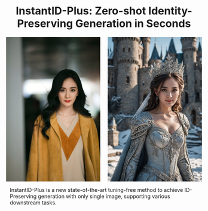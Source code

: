 <div align="center">
<h1>InstantID-Plus: Zero-shot Identity-Preserving Generation in Seconds</h1>
<div style="display: flex; justify-content: center;">
  <img src="data/yangmi.jpg" alt="大幂幂" style="width: 50%; margin: 0 10px;">
  <img src="data/res_yangmi.jpg" alt="小公主" style="width: 50%; margin: 0 10px;">
</div>
</div>

InstantID-Plus is a new state-of-the-art tuning-free method to achieve ID-Preserving generation with only single image, supporting various downstream tasks.
